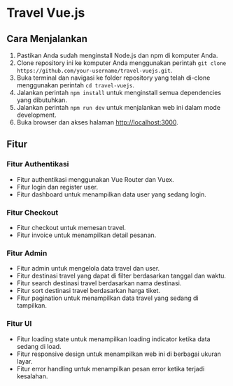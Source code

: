 # Travel Vue.js

## Cara Menjalankan

1. Pastikan Anda sudah menginstall Node.js dan npm di komputer Anda.
2. Clone repository ini ke komputer Anda menggunakan perintah `git clone https://github.com/your-username/travel-vuejs.git`.
3. Buka terminal dan navigasi ke folder repository yang telah di-clone menggunakan perintah `cd travel-vuejs`.
4. Jalankan perintah `npm install` untuk menginstall semua dependencies yang dibutuhkan.
5. Jalankan perintah `npm run dev` untuk menjalankan web ini dalam mode development.
6. Buka browser dan akses halaman [http://localhost:3000](http://localhost:3000).

## Fitur

### Fitur Authentikasi

* Fitur authentikasi menggunakan Vue Router dan Vuex.
* Fitur login dan register user.
* Fitur dashboard untuk menampilkan data user yang sedang login.

### Fitur Checkout

* Fitur checkout untuk memesan travel.
* Fitur invoice untuk menampilkan detail pesanan.

### Fitur Admin

* Fitur admin untuk mengelola data travel dan user.
* Fitur destinasi travel yang dapat di filter berdasarkan tanggal dan waktu.
* Fitur search destinasi travel berdasarkan nama destinasi.
* Fitur sort destinasi travel berdasarkan harga tiket.
* Fitur pagination untuk menampilkan data travel yang sedang di tampilkan.

### Fitur UI

* Fitur loading state untuk menampilkan loading indicator ketika data sedang di load.
* Fitur responsive design untuk menampilkan web ini di berbagai ukuran layar.
* Fitur error handling untuk menampilkan pesan error ketika terjadi kesalahan.

